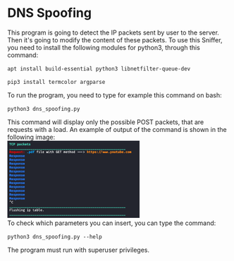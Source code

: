 # DNS Spoofing
This program is going to detect the IP packets sent by user to the server. Then it's going to modify the content of these packets. 
To use this Sniffer, you need to install the following modules for python3, through this command:
<pre lang="bash"><code>apt install build-essential python3 libnetfilter-queue-dev</code></pre>
<pre lang="bash"><code>pip3 install termcolor argparse</code></pre>
To run the program, you need to type for example this command on bash:
<pre lang="bash"><code>python3 dns_spoofing.py</code></pre>
This command will display only the possible POST packets, that are requests with a load. An example of output of the command is shown in the following image:<br>
<img src="output.png" width="300" alt="output"><br>
To check which parameters you can insert, you can type the command:
<pre lang="bash"><code>python3 dns_spoofing.py --help </code></pre>
The program must run with superuser privileges.
